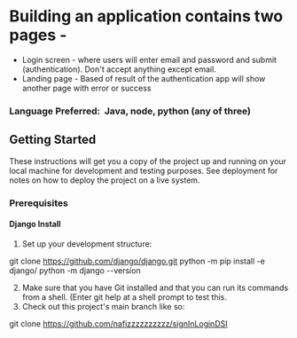 # Building an application contains two pages -
* Login screen - where users will enter email and password and submit (authentication). Don't accept anything except email. 
* Landing page - Based of result of the authentication app will show another page with error or success

### Language Preferred: ​ Java, node, python (any of three)

## Getting Started
These instructions will get you a copy of the project up and running on your local machine for development and testing purposes. See deployment for notes on how to deploy the project on a live system.

### Prerequisites
#### Django Install
1. Set up your development structure:

git clone https://github.com/django/django.git
python -m pip install -e django/
python -m django --version

2. Make sure that you have Git installed and that you can run its commands from a shell. (Enter git help at a shell prompt to test this.
3. Check out this project's main  branch like so:

git clone https://github.com/nafizzzzzzzzzz/signInLoginDSI



